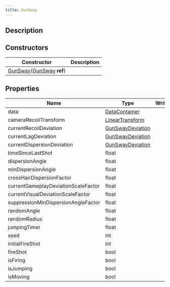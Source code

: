 ```yaml
---
title: GunSway
---
```

## Description

## Constructors

| Constructor                                                                              | Description |
| ---------------------------------------------------------------------------------------- | ----------- |
| [GunSway](/vext/ref/shared/class/gunsway)([GunSway](/vext/ref/shared/class/gunsway) **ref**) |             |

## Properties

| Name                                | Type                                                      | Writable | Description |
| ----------------------------------- | --------------------------------------------------------- | -------- | ----------- |
| data                                | [DataContainer](/vext/ref/shared/class/datacontainer)       |          |             |
| cameraRecoilTransform               | [LinearTransform](/vext/ref/shared/class/lineartransform)   |          |             |
| currentRecoilDeviation              | [GunSwayDeviation](/vext/ref/shared/class/gunswaydeviation) |          |             |
| currentLagDeviation                 | [GunSwayDeviation](/vext/ref/shared/class/gunswaydeviation) |          |             |
| currentDispersionDeviation          | [GunSwayDeviation](/vext/ref/shared/class/gunswaydeviation) |          |             |
| timeSinceLastShot                   | float                                                     |          |             |
| dispersionAngle                     | float                                                     |          |             |
| minDispersionAngle                  | float                                                     |          |             |
| crossHairDispersionFactor           | float                                                     |          |             |
| currentGameplayDeviationScaleFactor | float                                                     |          |             |
| currentVisualDeviationScaleFactor   | float                                                     |          |             |
| suppressionMinDispersionAngleFactor | float                                                     |          |             |
| randomAngle                         | float                                                     |          |             |
| randomRadius                        | float                                                     |          |             |
| jumpingTimer                        | float                                                     |          |             |
| seed                                | int                                                       |          |             |
| initialFireShot                     | int                                                       |          |             |
| fireShot                            | bool                                                      |          |             |
| isFiring                            | bool                                                      |          |             |
| isJumping                           | bool                                                      |          |             |
| isMoving                            | bool                                                      |          |             |
